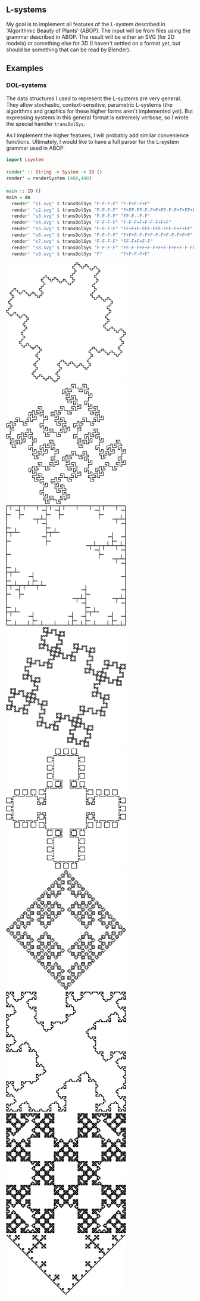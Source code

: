 ## L-systems

My goal is to implement all features of the L-system described in 'Algorithmic
Beauty of Plants' (ABOP). The input will be from files using the grammar
described in ABOP. The result will be either an SVG (for 2D models) or
something else for 3D (I haven't settled on a format yet, but should be
something that can be read by Blender).

## Examples

### DOL-systems

The data structures I used to represent the L-systems are very general. They
allow stochastic, context-sensitive, parametric L-systems (the algorithms and
graphics for these higher forms aren't implemented yet). But expressing systems in this general format is extremely verbose, so I wrote the special handler `transDolSys`.

As I implement the higher features, I will probably add similar convenience
functions. Ultimately, I would like to have a full parser for the L-system
grammar used in ABOP.

``` haskell
import Lsystem

render' :: String -> System -> IO ()
render' = renderSystem (400,400)

main :: IO ()
main = do
  render' "s1.svg" $ transDolSys "F-F-F-F" "F-F+F-F+F"                      3
  render' "s2.svg" $ transDolSys "F-F-F-F" "F+FF-FF-F-F+F+FF-F-F+F+FF+FF-F" 2
  render' "s3.svg" $ transDolSys "F-F-F-F" "FF-F--F-F"                      3
  render' "s4.svg" $ transDolSys "F-F-F-F" "F-F-F+F+F-F-F+F+F"              3
  render' "s5.svg" $ transDolSys "F-F-F-F" "FF+F+F-FFF-FFF-FFF-F+F+FF"      2
  render' "s6.svg" $ transDolSys "F-F-F-F" "F+F+F-F-F+F-F-F+F-F-F+F+F"      3
  render' "s7.svg" $ transDolSys "F-F-F-F" "FF-F+F+F-F"                     4
  render' "s8.svg" $ transDolSys "F-F-F-F" "FF-F-F+F+F-F+F+F-F+F+F-F-FF"    4
  render' "s9.svg" $ transDolSys "F"       "F+F-F-F+F"                      5
```

![s1](images/s1.png)
![s2](images/s2.png)
![s3](images/s3.png)
![s4](images/s4.png)
![s5](images/s5.png)
![s6](images/s6.png)
![s7](images/s7.png)
![s8](images/s8.png)
![s9](images/s9.png)
